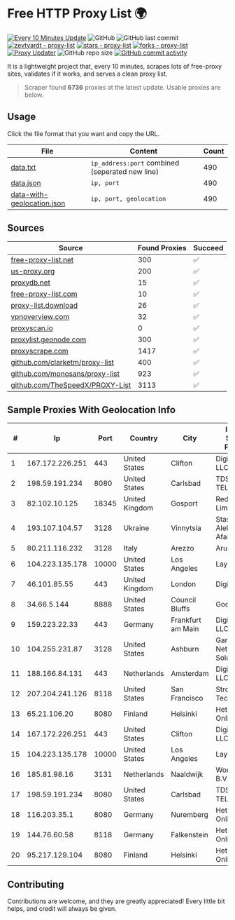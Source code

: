 
# Free HTTP Proxy List 🌍

[![Every 10 Minutes Update](https://github.com/mertguvencli/http-proxy-list/actions/workflows/main.yml/badge.svg?branch=main)](https://github.com/mertguvencli/http-proxy-list/actions/workflows/main.yml)
![GitHub](https://img.shields.io/github/license/mertguvencli/http-proxy-list)
![GitHub last commit](https://img.shields.io/github/last-commit/mertguvencli/http-proxy-list)
[![zevtyardt - proxy-list](https://img.shields.io/static/v1?label=zevtyardt&message=proxy-list&color=blue&logo=github)](https://github.com/zevtyardt/proxy-list "Go to GitHub repo")
[![stars - proxy-list](https://img.shields.io/github/stars/zevtyardt/proxy-list?style=social)](https://github.com/zevtyardt/proxy-list)
[![forks - proxy-list](https://img.shields.io/github/forks/zevtyardt/proxy-list?style=social)](https://github.com/zevtyardt/proxy-list)
[![Proxy Updater](https://github.com/zevtyardt/proxy-list/workflows/Proxy%20Updater/badge.svg)](https://github.com/zevtyardt/proxy-list/actions?query=workflow:"Proxy+Updater")
![GitHub repo size](https://img.shields.io/github/repo-size/zevtyardt/proxy-list)
[![GitHub commit activity](https://img.shields.io/github/commit-activity/m/zevtyardt/proxy-list?logo=commits)](https://github.com/zevtyardt/proxy-list/commits/main)

It is a lightweight project that, every 10 minutes, scrapes lots of free-proxy sites, validates if it works, and serves a clean proxy list.

> Scraper found **6736** proxies at the latest update. Usable proxies are below.

## Usage

Click the file format that you want and copy the URL.

|File|Content|Count|
|----|-------|-----|
|[data.txt](https://raw.githubusercontent.com/mertguvencli/http-proxy-list/main/proxy-list/data.txt)|`ip_address:port` combined (seperated new line)|490|
|[data.json](https://raw.githubusercontent.com/mertguvencli/http-proxy-list/main/proxy-list/data.json)|`ip, port`|490|
|[data-with-geolocation.json](https://raw.githubusercontent.com/mertguvencli/http-proxy-list/main/proxy-list/data-with-geolocation.json)|`ip, port, geolocation`|490|

## Sources

|Source|Found Proxies|Succeed|
|------|-------------|-------|
|[free-proxy-list.net](https://free-proxy-list.net)|300|✅|
|[us-proxy.org](https://www.us-proxy.org)|200|✅|
|[proxydb.net](http://proxydb.net)|15|✅|
|[free-proxy-list.com](https://free-proxy-list.com/?page=&port=&type%5B%5D=http&type%5B%5D=https&up_time=0&search=Search)|10|✅|
|[proxy-list.download](https://www.proxy-list.download/HTTP)|26|✅|
|[vpnoverview.com](https://vpnoverview.com/privacy/anonymous-browsing/free-proxy-servers)|32|✅|
|[proxyscan.io](https://www.proxyscan.io)|0|✅|
|[proxylist.geonode.com](https://proxylist.geonode.com/api/proxy-list?limit=300&page=1&sort_by=lastChecked&sort_type=desc&protocols=http,https)|300|✅|
|[proxyscrape.com](https://api.proxyscrape.com/v2/?request=displayproxies&protocol=http&timeout=10000&country=all&ssl=all&anonymity=all)|1417|✅|
|[github.com/clarketm/proxy-list](https://raw.githubusercontent.com/clarketm/proxy-list/master/proxy-list-raw.txt)|400|✅|
|[github.com/monosans/proxy-list](https://raw.githubusercontent.com/monosans/proxy-list/main/proxies/http.txt)|923|✅|
|[github.com/TheSpeedX/PROXY-List](https://raw.githubusercontent.com/TheSpeedX/PROXY-List/master/http.txt)|3113|✅|


## Sample Proxies With Geolocation Info

|#|Ip|Port|Country|City|Internet Service Provider|
|-|--|----|-------|----|-------------------------|
|1|167.172.226.251|443|United States|Clifton|DigitalOcean, LLC|
|2|198.59.191.234|8080|United States|Carlsbad|TDS TELECOM|
|3|82.102.10.125|18345|United Kingdom|Gosport|Redstation Limited|
|4|193.107.104.57|3128|Ukraine|Vinnytsia|Stasishen Aleksandr Afanasiyovich|
|5|80.211.116.232|3128|Italy|Arezzo|Aruba S.p.A.|
|6|104.223.135.178|10000|United States|Los Angeles|LayerHost|
|7|46.101.85.55|443|United Kingdom|London|DigitalOcean|
|8|34.66.5.144|8888|United States|Council Bluffs|Google LLC|
|9|159.223.22.33|443|Germany|Frankfurt am Main|DigitalOcean, LLC|
|10|104.255.231.87|3128|United States|Ashburn|Garrison Network Solutions LLC|
|11|188.166.84.131|443|Netherlands|Amsterdam|DigitalOcean, LLC|
|12|207.204.241.126|8118|United States|San Francisco|Strong Technology|
|13|65.21.106.20|8080|Finland|Helsinki|Hetzner Online GmbH|
|14|167.172.226.251|443|United States|Clifton|DigitalOcean, LLC|
|15|104.223.135.178|10000|United States|Los Angeles|LayerHost|
|16|185.81.98.16|3131|Netherlands|Naaldwijk|WorldStream B.V.|
|17|198.59.191.234|8080|United States|Carlsbad|TDS TELECOM|
|18|116.203.35.1|8080|Germany|Nuremberg|Hetzner Online GmbH|
|19|144.76.60.58|8118|Germany|Falkenstein|Hetzner Online GmbH|
|20|95.217.129.104|8080|Finland|Helsinki|Hetzner Online GmbH|



## Contributing

Contributions are welcome, and they are greatly appreciated! Every
little bit helps, and credit will always be given.

